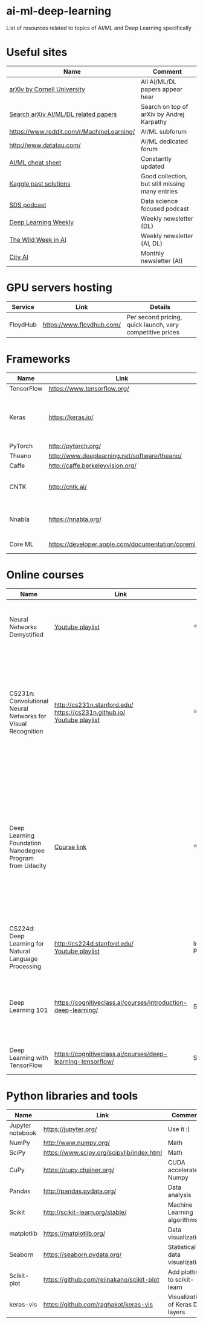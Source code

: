 # ai-ml-deep-learning
List of resources related to topics of AI/ML and Deep Learning specifically

# Useful sites #

| Name | Comment |
| --- | --- |
| [arXiv by Cornell University](https://arxiv.org/) | All  AI/ML/DL papers appear hear |
| [Search arXiv AI/ML/DL related papers](http://www.arxiv-sanity.com/) | Search on top of arXiv by Andrej Karpathy |
| https://www.reddit.com/r/MachineLearning/ | AI/ML subforum |
| http://www.datatau.com/ | AI/ML dedicated forum |
| [AI/ML cheat sheet](https://github.com/kailashahirwar/cheatsheets-ai) | Constantly updated |
| [Kaggle past solutions](http://ndres.me/kaggle-past-solutions/) | Good collection, but still missing many entries |
| [SDS podcast](https://www.superdatascience.com/podcast/) | Data science focused podcast |
| [Deep Learning Weekly](http://www.deeplearningweekly.com/) | Weekly newsletter (DL) |
| [The Wild Week in AI](https://www.getrevue.co/profile/wildml) | Weekly newsletter (AI, DL) |
| [City AI](https://www.getrevue.co/profile/CityAI) | Monthly newsletter (AI) |

# GPU servers hosting #

| Service | Link | Details |
| --- | --- | --- |
| FloydHub | https://www.floydhub.com/ | Per second pricing, quick launch, very competitive prices |

# Frameworks #

| Name | Link | Language | Comment |
| --- | --- | --- | --- |
| TensorFlow | https://www.tensorflow.org/ | Python | |
| Keras | https://keras.io/ | Python | High-level library on top of TensorFlow, CNTK, Theano |
| PyTorch | http://pytorch.org/ | Python | |
| Theano | http://www.deeplearning.net/software/theano/ | Python | |
| Caffe | http://caffe.berkeleyvision.org/ | C++ | |
| CNTK | http://cntk.ai/ | C++ | The Microsoft Cognitive Toolkit |
| Nnabla | https://nnabla.org/ | C++ | Neural Network Libraries by Sony |
| Core ML | https://developer.apple.com/documentation/coreml | ? | Apple OS only |

# Online courses #

| Name | Link | Rating | Comment |
| --- | --- | --- | --- |
| Neural Networks Demystified | [Youtube playlist](https://www.youtube.com/playlist?list=PLiaHhY2iBX9hdHaRr6b7XevZtgZRa1PoU) | :star::star::star::star: | Good intro to neural networks - heavy on math, uses Python code |
| CS231n: Convolutional Neural Networks for Visual Recognition | http://cs231n.stanford.edu/ <br> https://cs231n.github.io/ <br> [Youtube playlist](https://www.youtube.com/playlist?list=PLkt2uSq6rBVctENoVBg1TpCC7OQi31AlC)  | :star::star::star::star::star: | Start Deep Learning education from this one - focused on image processing. Many lectures presented by Andrej Karpathy in 2016 videos |
| Deep Learning Foundation Nanodegree Program from Udacity | [Course link](https://www.udacity.com/course/deep-learning-nanodegree-foundation--nd101) | :star::star::star::star::star: | $400 for 6 months course - you would need to spend at least 10h a week to complete it. Knowledge of Python 3.x and Numpy would make your life much easier - Pandas would help too. |
| CS224d: Deep Learning for Natural Language Processing | http://cs224d.stanford.edu/ <br> [Youtube playlist](https://www.youtube.com/playlist?list=PL3FW7Lu3i5Jsnh1rnUwq_TcylNr7EkRe6) | In Progress | Focus - NLP with Deep Learning |
| Deep Learning 101 | https://cognitiveclass.ai/courses/introduction-deep-learning/ | Skip it | Tries to do overview without providing details - more like DP for non-IT person |
| Deep Learning with TensorFlow | https://cognitiveclass.ai/courses/deep-learning-tensorflow/ | Skip it | Very high level with not enough "meat" |

# Python libraries and tools #
| Name | Link | Comment |
| --- | --- | --- |
| Jupyter notebook | https://jupyter.org/ | Use it :) |
| NumPy | http://www.numpy.org/ | Math |
| SciPy | https://www.scipy.org/scipylib/index.html | Math |
| CuPy | https://cupy.chainer.org/ | CUDA accelerated Numpy |
| Pandas | http://pandas.pydata.org/ | Data analysis |
| Scikit | http://scikit-learn.org/stable/ | Machine Learning algorithms |
| matplotlib | https://matplotlib.org/ | Data visualization |
| Seaborn | https://seaborn.pydata.org/ | Statistical data visualization |
| Scikit-plot | https://github.com/reiinakano/scikit-plot | Add plotting to scikit-learn |
| keras-vis | https://github.com/raghakot/keras-vis | Visualization of Keras DL layers |
